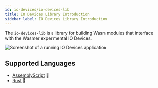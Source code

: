 ```yaml
---
id: io-devices/io-devices-lib
title: IO Devices Library Introduction
sidebar_label: IO Devices Library Introduction
---
```


The `io-devices-lib` is a library for building Wasm modules that interface with the Wasmer experimental IO Devices.

![Screenshot of a running IO Devices application](https://github.com/wasmerio/io-devices-lib/raw/master/assets/framebufferScreenshot.png)

## Supported Languages

* [AssemblyScript](io-devices/io-devices-lib/io-devices-lib-assemblyscript) 🚀
* [Rust](io-devices/io-devices-lib/io-devices-lib-rust) 🦀
